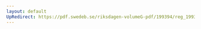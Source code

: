 ```yaml
---
layout: default
UpRedirect: https://pdf.swedeb.se/riksdagen-volumeG-pdf/199394/reg_199394/reg_199394_0404.pdf
---
```

